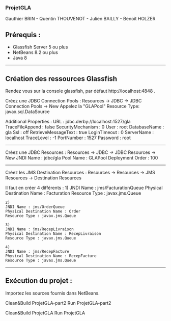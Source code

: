 ### ProjetGLA

Gauthier BRIN - Quentin THOUVENOT - Julien BAILLY - Benoît HOLZER

## Prérequis : 
 - Glassfish Server 5 ou plus
 - NetBeans 8.2 ou plus
 - Java 8

---
## Création des ressources Glassfish

Rendez vous sur la console glassfish, par défaut http://localhost:4848 .

Créez une JDBC Connection Pools :
  Resources -> JDBC -> JDBC Connection Pools -> New
  Appelez la "GLAPool"
  Resource Type: javax.sql.DataSource
  
  Additional Properties :
    URL : jdbc.derby://localhost:1527/gla
    TraceFileAppend : false
    SecurityMechanism : 0
    User : root
    DatabaseName : gla
    Ssl : off
    RetrieveMessageText : true
    LoginTimeout : 0
    ServerName : localhost
    TraceLevel : -1
    PortNumber : 1527
    Password : root

---

Créez une JDBC Resources :
  Resources -> JDBC -> JDBC Resources -> New
  JNDI Name : jdbc/gla
  Pool Name : GLAPool
  Deployment Order : 100
  
---

Créez les JMS Destination Resources :
  Resources -> Resources -> JMS Resources -> Destination Resources
  
  Il faut en créer 4 différents :
    1)
    JNDI Name : jms/FacturationQueue
    Physical Destination Name : Facturation
    Resource Type : javax.jms.Queue
    
    2)
    JNDI Name : jms/OrderQueue
    Physical Destination Name : Order
    Resource Type : javax.jms.Queue
    
    3)
    JNDI Name : jms/RecepLivraison
    Physical Destination Name : RecepLivraison
    Resource Type : javax.jms.Queue
    
    4)
    JNDI Name : jms/RecepFacture
    Physical Destination Name : RecepFacture
    Resource Type : javax.jms.Queue

---

## Exécution du projet :

Importez les sources fournis dans NetBeans.

Clean&Build ProjetGLA-part2
Run ProjetGLA-part2

Clean&Build ProjetGLA
Run ProjetGLA

